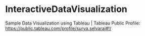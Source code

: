 # InteractiveDataVisualization
Sample Data Visualization using Tableau | 
Tableau Public Profile: https://public.tableau.com/profile/surya.selvaraj#!/
